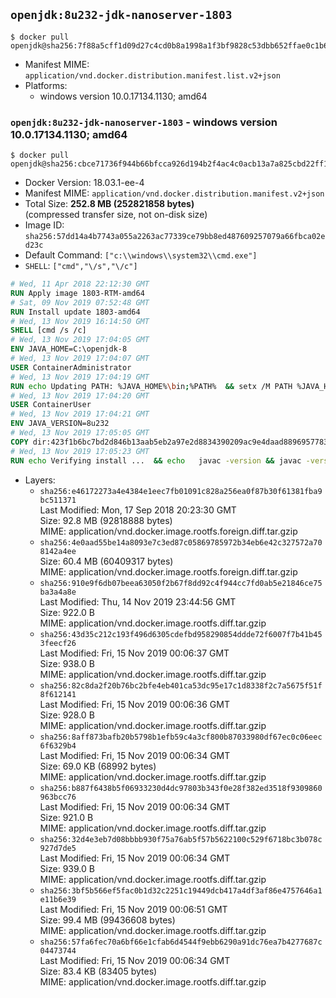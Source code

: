 ## `openjdk:8u232-jdk-nanoserver-1803`

```console
$ docker pull openjdk@sha256:7f88a5cff1d09d27c4cd0b8a1998a1f3bf9828c53dbb652ffae0c1b6ebf6cd17
```

-	Manifest MIME: `application/vnd.docker.distribution.manifest.list.v2+json`
-	Platforms:
	-	windows version 10.0.17134.1130; amd64

### `openjdk:8u232-jdk-nanoserver-1803` - windows version 10.0.17134.1130; amd64

```console
$ docker pull openjdk@sha256:cbce71736f944b66bfcca926d194b2f4ac4c0acb13a7a825cbd22ff105346856
```

-	Docker Version: 18.03.1-ee-4
-	Manifest MIME: `application/vnd.docker.distribution.manifest.v2+json`
-	Total Size: **252.8 MB (252821858 bytes)**  
	(compressed transfer size, not on-disk size)
-	Image ID: `sha256:57dd14a4b7743a055a2263ac77339ce79bb8ed487609257079a66fbca02ed23c`
-	Default Command: `["c:\\windows\\system32\\cmd.exe"]`
-	`SHELL`: `["cmd","\/s","\/c"]`

```dockerfile
# Wed, 11 Apr 2018 22:12:30 GMT
RUN Apply image 1803-RTM-amd64
# Sat, 09 Nov 2019 07:52:48 GMT
RUN Install update 1803-amd64
# Wed, 13 Nov 2019 16:14:50 GMT
SHELL [cmd /s /c]
# Wed, 13 Nov 2019 17:04:05 GMT
ENV JAVA_HOME=C:\openjdk-8
# Wed, 13 Nov 2019 17:04:07 GMT
USER ContainerAdministrator
# Wed, 13 Nov 2019 17:04:19 GMT
RUN echo Updating PATH: %JAVA_HOME%\bin;%PATH% 	&& setx /M PATH %JAVA_HOME%\bin;%PATH%
# Wed, 13 Nov 2019 17:04:20 GMT
USER ContainerUser
# Wed, 13 Nov 2019 17:04:21 GMT
ENV JAVA_VERSION=8u232
# Wed, 13 Nov 2019 17:05:05 GMT
COPY dir:423f1b6bc7bd2d846b13aab5eb2a97e2d8834390209ac9e4daad889695778323 in C:\openjdk-8 
# Wed, 13 Nov 2019 17:05:23 GMT
RUN echo Verifying install ... 	&& echo   javac -version && javac -version 	&& echo   java -version && java -version
```

-	Layers:
	-	`sha256:e46172273a4e4384e1eec7fb01091c828a256ea0f87b30f61381fba9bc511371`  
		Last Modified: Mon, 17 Sep 2018 20:23:30 GMT  
		Size: 92.8 MB (92818888 bytes)  
		MIME: application/vnd.docker.image.rootfs.foreign.diff.tar.gzip
	-	`sha256:4e0aad55be14a8093e7c3ed87c05869785972b34eb6e42c327572a708142a4ee`  
		Size: 60.4 MB (60409317 bytes)  
		MIME: application/vnd.docker.image.rootfs.foreign.diff.tar.gzip
	-	`sha256:910e9f6db07beea63050f2b67f8dd92c4f944cc7fd0ab5e21846ce75ba3a4a8e`  
		Last Modified: Thu, 14 Nov 2019 23:44:56 GMT  
		Size: 922.0 B  
		MIME: application/vnd.docker.image.rootfs.diff.tar.gzip
	-	`sha256:43d35c212c193f496d6305cdefbd958290854ddde72f6007f7b41b453feecf26`  
		Last Modified: Fri, 15 Nov 2019 00:06:37 GMT  
		Size: 938.0 B  
		MIME: application/vnd.docker.image.rootfs.diff.tar.gzip
	-	`sha256:82c8da2f20b76bc2bfe4eb401ca53dc95e17c1d8338f2c7a5675f51f8f612141`  
		Last Modified: Fri, 15 Nov 2019 00:06:36 GMT  
		Size: 928.0 B  
		MIME: application/vnd.docker.image.rootfs.diff.tar.gzip
	-	`sha256:8aff873bafb20b5798b1efb59c4a3cf800b87033980df67ec0c06eec6f6329b4`  
		Last Modified: Fri, 15 Nov 2019 00:06:34 GMT  
		Size: 69.0 KB (68992 bytes)  
		MIME: application/vnd.docker.image.rootfs.diff.tar.gzip
	-	`sha256:b887f6438b5f06933230d4dc97803b343f0e28f382ed3518f9309860963bcc76`  
		Last Modified: Fri, 15 Nov 2019 00:06:34 GMT  
		Size: 921.0 B  
		MIME: application/vnd.docker.image.rootfs.diff.tar.gzip
	-	`sha256:32d4e3eb7d08bbbb930f75a76ab5f57b5622100c529f6718bc3b078c927d7de5`  
		Last Modified: Fri, 15 Nov 2019 00:06:34 GMT  
		Size: 939.0 B  
		MIME: application/vnd.docker.image.rootfs.diff.tar.gzip
	-	`sha256:3bf5b566ef5fac0b1d32c2251c19449dcb417a4df3af86e4757646a1e11b6e39`  
		Last Modified: Fri, 15 Nov 2019 00:06:51 GMT  
		Size: 99.4 MB (99436608 bytes)  
		MIME: application/vnd.docker.image.rootfs.diff.tar.gzip
	-	`sha256:57fa6fec70a6bf66e1cfab6d4544f9ebb6290a91dc76ea7b4277687c04473744`  
		Last Modified: Fri, 15 Nov 2019 00:06:34 GMT  
		Size: 83.4 KB (83405 bytes)  
		MIME: application/vnd.docker.image.rootfs.diff.tar.gzip
